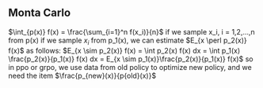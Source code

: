 ## Monta Carlo
$\int_{p(x)} f(x) = \frac{\sum_{i=1}^n f(x_i)}{n}$ if we sample x_i, i = 1,2,...,n from p(x)
if we sample $x_i$ from p_1(x), we can estimate $E_{x \perl p_2(x)} f(x)$ as follows:
$E_{x \sim p_2(x)} f(x) = \int p_2(x) f(x) dx = \int p_1(x) \frac{p_2(x)}{p_1(x)} f(x) dx = E_{x \sim p_1(x)}\frac{p_2(x)}{p_1(x)} f(x)$
so in ppo or grpo, we use data from old policy to optimize new policy, and we need the item $\frac{p_{new}(x)}{p{old}(x)}$ 
